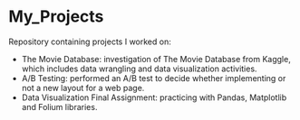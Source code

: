 # My_Projects
Repository containing projects I worked on:

<ul>
  <li>The Movie Database: investigation of The Movie Database from Kaggle, which includes data wrangling and data visualization activities.</li>
  <li>A/B Testing: performed an A/B test to decide whether implementing or not a new layout for a web page.</li>
  <li>Data Visualization Final Assignment: practicing with Pandas, Matplotlib and Folium libraries.</li>
</ul>
